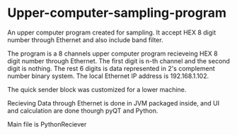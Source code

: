 # Upper-computer-sampling-program
An upper computer program created for sampling. It accept HEX 8 digit number through Ethernet and also include band filter.

The program is a 8 channels upper computer program recieveing HEX 8 digit number through Ethernet. The first digit is n-th channel and the second digit is nothing. The rest 6 digits is data represented in 2's complement number binary system. The local Ethernet IP address is 192.168.1.102. 

The quick sender block was customized for a lower machine.

Recieving Data through Ethernet is done in JVM packaged inside, and UI and calculation are done thourgh pyQT and Python.

Main file is PythonReciever
